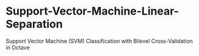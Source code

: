 # Support-Vector-Machine-Linear-Separation
Support Vector Machine (SVM) Classification with Bilevel Cross-Validation in Octave
